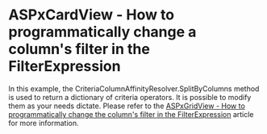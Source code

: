 # ASPxCardView - How to programmatically change a column's filter in the FilterExpression


In this example, the CriteriaColumnAffinityResolver.SplitByColumns method is used to return a dictionary of criteria operators. It is possible to modify them as your needs dictate. Please refer to the <a href="https://www.devexpress.com/Support/Center/Question/Details/KA18784">ASPxGridView - How to programmatically change the column's filter in the FilterExpression</a> article for more information.

<br/>


